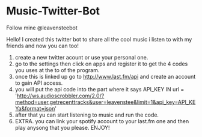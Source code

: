 # Music-Twitter-Bot

Follow mine @leavensteebot

Hello!
I created this twitter bot to share all the cool music i listen to with my friends and now you can too!

1. create a new twitter acount or use your personal one.
2. go to the settings then click on apps and register it to get the 4 codes you uses at the to of the program.
3. once this is linked up go to http://www.last.fm/api and create an account to gain API access.
4. you will put the api code into the part where it says API_KEY IN  url = 'http://ws.audioscrobbler.com/2.0/?method=user.getrecenttracks&user=leavenstee&limit=1&api_key=API_KEYa&format=json'
5. after that yu can start listening to music and run the code.
6. EXTRA. you can link your spotify account to your last.fm one and then play anysong that you please.
ENJOY!
